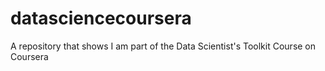 # datasciencecoursera
A repository that shows I am part of the Data Scientist's Toolkit Course on Coursera
